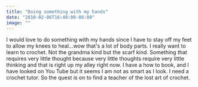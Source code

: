 ```yaml
---
title: "Doing something with my hands"
date: "2010-02-06T16:40:00-08:00"
image: ""
---
```


I would love to do something with my hands since I have to stay off my feet to allow my knees to heal...wow that's a lot of body parts. I really want to learn to crochet. Not the grandma kind but the scarf kind. Something that requires very little thought because very little thoughts require very little thinking and that is right up my alley right now.
I have a how to book, and I have looked on You Tube but it seems I am not as smart as I look. I need a crochet tutor.
So the quest is on to find a teacher of the lost art of crochet.